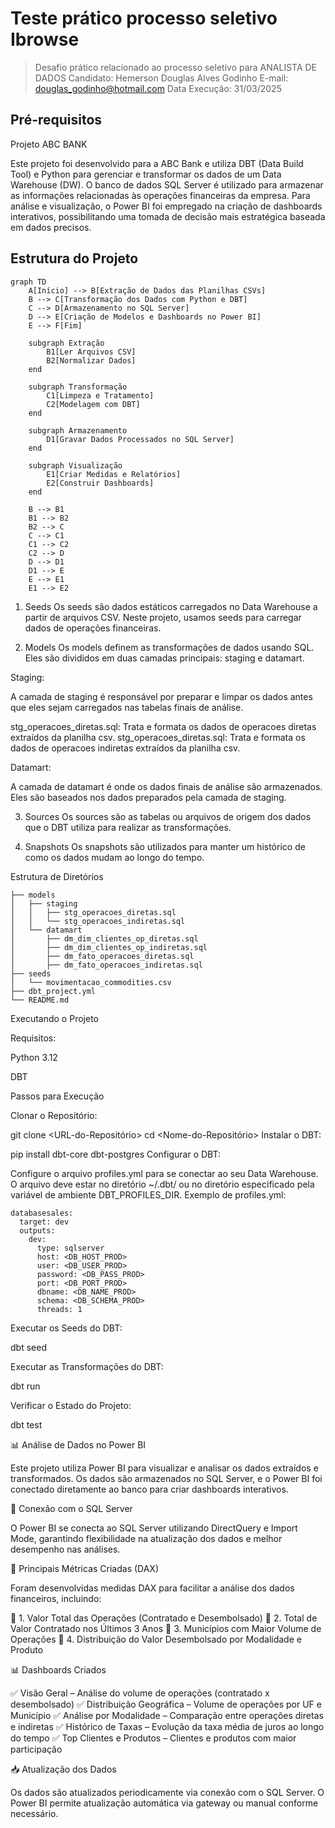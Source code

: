 
# Teste prático processo seletivo Ibrowse

> Desafio prático relacionado ao processo seletivo para ANALISTA DE DADOS 
> Candidato: Hemerson Douglas Alves Godinho
> E-mail: douglas_godinho@hotmail.com
> Data Execução: 31/03/2025

## Pré-requisitos 

Projeto ABC BANK

Este projeto foi desenvolvido para a ABC Bank e utiliza DBT (Data Build Tool) e Python para gerenciar e transformar os dados de um Data Warehouse (DW). O banco de dados SQL Server é utilizado para armazenar as informações relacionadas às operações financeiras da empresa. Para análise e visualização, o Power BI foi empregado na criação de dashboards interativos, possibilitando uma tomada de decisão mais estratégica baseada em dados precisos.

## Estrutura do Projeto

```mermaid
graph TD
    A[Início] --> B[Extração de Dados das Planilhas CSVs]
    B --> C[Transformação dos Dados com Python e DBT]
    C --> D[Armazenamento no SQL Server]
    D --> E[Criação de Modelos e Dashboards no Power BI]
    E --> F[Fim]

    subgraph Extração
        B1[Ler Arquivos CSV]
        B2[Normalizar Dados]
    end

    subgraph Transformação
        C1[Limpeza e Tratamento]
        C2[Modelagem com DBT]
    end

    subgraph Armazenamento
        D1[Gravar Dados Processados no SQL Server]
    end

    subgraph Visualização
        E1[Criar Medidas e Relatórios]
        E2[Construir Dashboards]
    end

    B --> B1
    B1 --> B2
    B2 --> C
    C --> C1
    C1 --> C2
    C2 --> D
    D --> D1
    D1 --> E
    E --> E1
    E1 --> E2
```
1. Seeds
Os seeds são dados estáticos carregados no Data Warehouse a partir de arquivos CSV. Neste projeto, usamos seeds para carregar dados de operações financeiras.

2. Models
Os models definem as transformações de dados usando SQL. Eles são divididos em duas camadas principais: staging e datamart.

Staging:

A camada de staging é responsável por preparar e limpar os dados antes que eles sejam carregados nas tabelas finais de análise.

stg_operacoes_diretas.sql: Trata e formata os dados de operacoes diretas extraídos da planilha csv.
stg_operacoes_diretas.sql: Trata e formata os dados de operacoes indiretas extraídos da planilha csv.

Datamart:

A camada de datamart é onde os dados finais de análise são armazenados. Eles são baseados nos dados preparados pela camada de staging.

3. Sources
Os sources são as tabelas ou arquivos de origem dos dados que o DBT utiliza para realizar as transformações.

4. Snapshots
Os snapshots são utilizados para manter um histórico de como os dados mudam ao longo do tempo.

Estrutura de Diretórios

```plaintext
├── models
│   ├── staging
│   │   ├── stg_operacoes_diretas.sql
│   │   └── stg_operacoes_indiretas.sql
│   └── datamart
│       ├── dm_dim_clientes_op_diretas.sql
│       ├── dm_dim_clientes_op_indiretas.sql
│       ├── dm_fato_operacoes_diretas.sql
│       ├── dm_fato_operacoes_indiretas.sql
├── seeds
│   └── movimentacao_commodities.csv
├── dbt_project.yml
└── README.md
```


Executando o Projeto

Requisitos:

Python 3.12

DBT

Passos para Execução

Clonar o Repositório:

git clone <URL-do-Repositório>
cd <Nome-do-Repositório>
Instalar o DBT:

pip install dbt-core dbt-postgres
Configurar o DBT:

Configure o arquivo profiles.yml para se conectar ao seu Data Warehouse. O arquivo deve estar no diretório ~/.dbt/ ou no diretório especificado pela variável de ambiente DBT_PROFILES_DIR.
Exemplo de profiles.yml:

```plaintext
databasesales:
  target: dev
  outputs:
    dev:
      type: sqlserver
      host: <DB_HOST_PROD>
      user: <DB_USER_PROD>
      password: <DB_PASS_PROD>
      port: <DB_PORT_PROD>
      dbname: <DB_NAME_PROD>
      schema: <DB_SCHEMA_PROD>
      threads: 1
```
Executar os Seeds do DBT:

dbt seed

Executar as Transformações do DBT:

dbt run

Verificar o Estado do Projeto:

dbt test

📊 Análise de Dados no Power BI

Este projeto utiliza Power BI para visualizar e analisar os dados extraídos e transformados. Os dados são armazenados no SQL Server, e o Power BI foi conectado diretamente ao banco para criar dashboards interativos.

🔗 Conexão com o SQL Server

O Power BI se conecta ao SQL Server utilizando DirectQuery e Import Mode, garantindo flexibilidade na atualização dos dados e melhor desempenho nas análises.

📌 Principais Métricas Criadas (DAX)

Foram desenvolvidas medidas DAX para facilitar a análise dos dados financeiros, incluindo:

📌 1. Valor Total das Operações (Contratado e Desembolsado)
📌 2. Total de Valor Contratado nos Últimos 3 Anos
📌 3. Municípios com Maior Volume de Operações
📌 4. Distribuição do Valor Desembolsado por Modalidade e Produto

📊 Dashboards Criados

✅ Visão Geral – Análise do volume de operações (contratado x desembolsado)
✅ Distribuição Geográfica – Volume de operações por UF e Município
✅ Análise por Modalidade – Comparação entre operações diretas e indiretas
✅ Histórico de Taxas – Evolução da taxa média de juros ao longo do tempo
✅ Top Clientes e Produtos – Clientes e produtos com maior participação

📥 Atualização dos Dados

Os dados são atualizados periodicamente via conexão com o SQL Server. O Power BI permite atualização automática via gateway ou manual conforme necessário.





